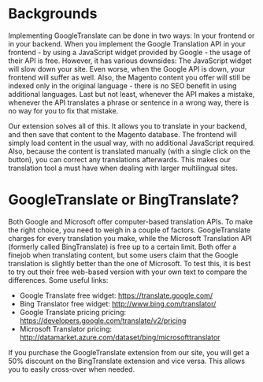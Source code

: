 # Backgrounds
Implementing GoogleTranslate can be done in two ways: In your frontend or in your backend. When you implement the Google Translation API in your frontend - by using a JavaScript widget provided by Google - the usage of their API is free. However, it has various downsides: The JavaScript widget will slow down your site. Even worse, when the Google API is down, your frontend will suffer as well. Also, the Magento content you offer will still be indexed only in the original language - there is no SEO benefit in using additional languages. Last but not least, whenever the API makes a mistake, whenever the API translates a phrase or sentence in a wrong way, there is no way for you to fix that mistake.

Our extension solves all of this. It allows you to translate in your backend, and then save that content to the Magento database. The frontend will simply load content in the usual way, with no additional JavaScript required. Also, because the content is translated manually (with a single click on the button), you can correct any translations afterwards. This makes our translation tool a must have when dealing with larger multilingual sites.

# GoogleTranslate or BingTranslate?
Both Google and Microsoft offer computer-based translation APIs. To make the right choice, you need to weigh in a couple of factors. GoogleTranslate charges for every translation you make, while the Microsoft Translation API (formerly called BingTranslate) is free up to a certain limit. Both offer a finejob when translating content, but some users claim that the Google translation is slightly better than the one of Microsoft. To test this, it is best to try out their free web-based version with your own text to compare the differences. Some useful links:

- Google Translate free widget: https://translate.google.com/ 
- Bing Translator free widget: http://www.bing.com/translator/
- Google Translate pricing pricing: https://developers.google.com/translate/v2/pricing
- Microsoft Translator pricing: http://datamarket.azure.com/dataset/bing/microsofttranslator 

If you purchase the GoogleTranslate extension from our site, you will get a 50% discount on the BingTranslate extension and vice versa. This allows you to easily cross-over when needed.
